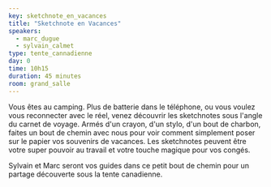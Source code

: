 ```yaml
---
key: sketchnote_en_vacances
title: "Sketchnote en Vacances"
speakers:
  - marc_dugue
  - sylvain_calmet
type: tente_cannadienne
day: 0
time: 10h15
duration: 45 minutes
room: grand_salle
---
```


Vous êtes au camping. Plus de batterie dans le téléphone, ou vous voulez vous reconnecter avec le réel, 
venez découvrir les sketchnotes sous l'angle du carnet de voyage. 
Armés d'un crayon, d'un stylo, d'un bout de charbon, 
faites un bout de chemin avec nous pour voir comment simplement poser sur le papier vos souvenirs de vacances.
Les sketchnotes peuvent être votre super pouvoir au travail et votre touche magique pour vos congés.

Sylvain et Marc seront vos guides dans ce petit bout de chemin pour un partage découverte sous la tente canadienne.